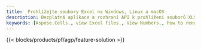 ```yaml
---
title:  Prohlížejte soubory Excel na Windows, Linux a macOS
description: Bezplatná aplikace a rozhraní API k prohlížení souborů XLS, XLSX, XLSB, XLT, XLTX, XLTM, XLSM a ODS
keywords: [Aspose.Cells., view Excel files., View Numbers., how to render Excel document., load and display Excel files., Excel File Viewer]
---
```

{{< blocks/products/pf/agp/feature-solution >}} 

